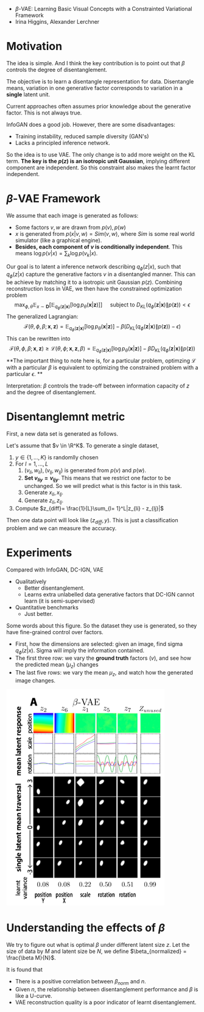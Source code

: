 * $\beta$-VAE: Learning Basic Visual Concepts with a Constrainted Variational Framework
* Irina Higgins, Alexander Lerchner

# Motivation

The idea is simple. And I think the key contribution is to point out that $\beta$ controls the degree of disentanglement.

The objective is to learn a disentangle representation for data. Disentangle means, variation in one generative factor corresponds to variation in a **single** latent unit.

Current approaches often assumes prior knowledge about the generative factor. This is not always true.

InfoGAN does a good job. However, there are some disadvantages:

* Training instability, reduced sample diversity (GAN's)
* Lacks a principled inference network.

So the idea is to use VAE. The only change is to add more weight on the KL term. **The key is the $p(z)$ is an isotropic unit Gaussian**, implying different component are independent. So this constraint also makes the learnt factor independent.

# $\beta$-VAE Framework

We assume that each image is generated as follows:

* Some factors $v, w$ are drawn from $p(v), p(w)$
* $x$ is generated from $p(x|v, w) = Sim(v, w)$, where $Sim$ is some real world simulator (like a graphical engine).
* **Besides, each component of $v$ is conditionally independent**. This means $\log p(v|x) = \sum_k\log p(v_k|x)$.

Our goal is to latent a inference network describing $q_\phi(z|x)$, such that $q_\phi(z|x)$ capture the generative factors $v$ in a disentangled manner. This can be achieve by matching it to a isotropic unit Gaussian $p(z)$. Combining reconstruction loss in VAE, we then have the constrained optimization problem 
$$
\max _{\phi, \theta} \mathbb{E}_{x \sim \mathbf{D}}\left[\mathbb{E}_{q_{\phi}(\mathbf{z} | \mathbf{x})}\left[\log p_{\theta}(\mathbf{x} | \mathbf{z})\right]\right] \quad \text { subject to } D_{K L}\left(q_{\phi}(\mathbf{z} | \mathbf{x}) \| p(\mathbf{z})\right)<\epsilon
$$
The generalized Lagrangian:
$$
\mathcal{F}(\theta, \phi, \beta ; \mathbf{x}, \mathbf{z})=\mathbb{E}_{q_{\phi}(\mathbf{z} | \mathbf{x})}\left[\log p_{\theta}(\mathbf{x} | \mathbf{z})\right]-\beta\left(D_{K L}\left(q_{\phi}(\mathbf{z} | \mathbf{x}) \| p(\mathbf{z})\right)-\epsilon\right)
$$
This can be rewritten into
$$
\mathcal{F}(\theta, \phi, \beta ; \mathbf{x}, \mathbf{z}) \geq \mathcal{L}(\theta, \phi ; \mathbf{x}, \mathbf{z}, \beta)=\mathbb{E}_{q_{\phi}(\mathbf{z} | \mathbf{x})}\left[\log p_{\theta}(\mathbf{x} | \mathbf{z})\right]-\beta D_{K L}\left(q_{\phi}(\mathbf{z} | \mathbf{x}) \| p(\mathbf{z})\right)
$$
**The important thing to note here is, for a particular problem, optimzing $\mathcal L$ with a particular $\beta$ is equivalent to optimizing the constrained problem with a particular $\epsilon$. **

Interpretation: $\beta$ controls the trade-off between information capacity of $z$ and the degree of disentanglement.

# Disentanglemnt metric

First, a new data set is generated as follows.

Let's assume that $v \in \R^K$. To generate a single dataset, 

1. $y\in \{1, \ldots, K\}$ is randomlly chosen
2. For $l =1, \ldots, L$
   1. $(v_{li}, w_{li}), (v_{lj}, w_{lj})$ is generated from $p(v)$ and $p(w)$.
   2. **Set $v_{liy} = v_{ljy}$**. This means that we restrict one factor to be unchanged. So we will predict what is this factor is in this task.
   3. Generate $x_{li}, x_{lj}$.
   4. Generate $z_{li}, z_{lj}$. 
3. Compute $z_{diff}= \frac{1}{L}\sum_{l= 1}^L|z_{li} - z_{lj}|$

Then one data point will look like $(z_{diff}, y)$. This is just a classification problem and we can measure the accuracy.

# Experiments

Compared with InfoGAN, DC-IGN, VAE

* Qualitatively
  * Better disentanglement.
  * Learns extra unlabelled data generative factors that DC-IGN cannot learn (it is semi-supervised)
* Quantitative benchmarks
  * Just better.

Some words about this figure. So the dataset they use is generated, so they have fine-grained control over factors.

* First, how the dimensions are selected: given an image, find sigma $q_\phi(z|x)$. Sigma will imply the information contained.
* The first three row: we vary the **ground truth** factors ($v$), and see how the predicted mean ($\mu_z$) changes
* The last five rows: we vary the mean $\mu_z$, and watch how the generated image changes.

![F1](Pics/F1.png)

# Understanding the effects of $\beta$

We try to figure out what is optimal $\beta$ under different latent size $z$. Let the size of data by $M$ and latent size be $N$, we define $\beta_{normalized} = \frac{\beta M}{N}$.

It is found that

* There is a positive correlation between $\beta_{norm}$ and $n$.
* Given $n$, the relationship between disentanglement performance and $\beta$ is like a U-curve.
* VAE reconstruction quality is a poor indicator of learnt disentanglement.

